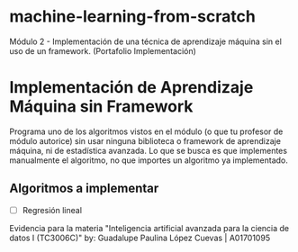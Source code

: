 # machine-learning-from-scratch
Módulo 2 - Implementación de una técnica de aprendizaje máquina sin el uso de un framework. (Portafolio Implementación)

# Implementación de Aprendizaje Máquina sin Framework
Programa uno de los algoritmos vistos en el módulo (o que tu profesor de módulo autorice) sin usar ninguna biblioteca o framework de aprendizaje máquina, ni de estadística avanzada. Lo que se busca es que implementes manualmente el algoritmo, no que importes un algoritmo ya implementado. 

## Algoritmos a implementar
- [ ] Regresión lineal

Evidencia para la materia "Inteligencia artificial avanzada para la ciencia de datos I (TC3006C)"
by: Guadalupe Paulina López Cuevas | A01701095
